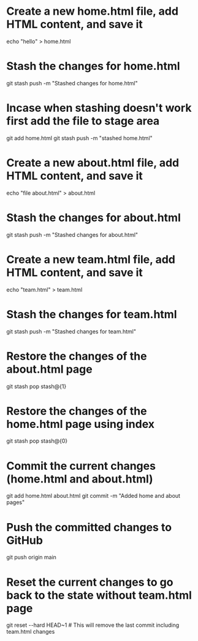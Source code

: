 # Create a new home.html file, add HTML content, and save it
echo "hello" > home.html

# Stash the changes for home.html
git stash push -m "Stashed changes for home.html"

# Incase when stashing doesn't work first add the file to stage area

git add home.html
git stash push -m "stashed home.html"

# Create a new about.html file, add HTML content, and save it
echo "file about.html" > about.html

# Stash the changes for about.html
git stash push -m "Stashed changes for about.html"

# Create a new team.html file, add HTML content, and save it
echo "team.html" > team.html

# Stash the changes for team.html
git stash push -m "Stashed changes for team.html"

# Restore the changes of the about.html page
git stash pop stash@{1}

# Restore the changes of the home.html page using index
git stash pop stash@{0}

# Commit the current changes (home.html and about.html)
git add home.html about.html
git commit -m "Added home and about pages"

# Push the committed changes to GitHub
git push origin main
  

# Reset the current changes to go back to the state without team.html page
git reset --hard HEAD~1  # This will remove the last commit including team.html changes

